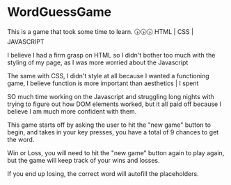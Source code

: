 # WordGuessGame
This is a game that took some time to learn. :clock430::clock430::clock430:
HTML | CSS | JAVASCRIPT

I believe I had a firm grasp on HTML so I didn't bother too much with the styling of my page, as I was more worried about the Javascript 
 
The same with CSS, I didn't style at all because I wanted a functioning game, I believe function is more important than aesthetics | I spent

SO much time working on the Javascript and struggling long nights with trying to figure out how DOM elements worked, but it all paid off
because I believe I am much more confident with them.

This game starts off by asking the user to hit the "new game" button to begin, and takes in your key presses, you have a total
of 9 chances to get the word. 

Win or Loss, you will need to hit the "new game" button again to play again, but the game will
keep track of your wins and losses. 

If you end up losing, the correct word will autofill the placeholders.
